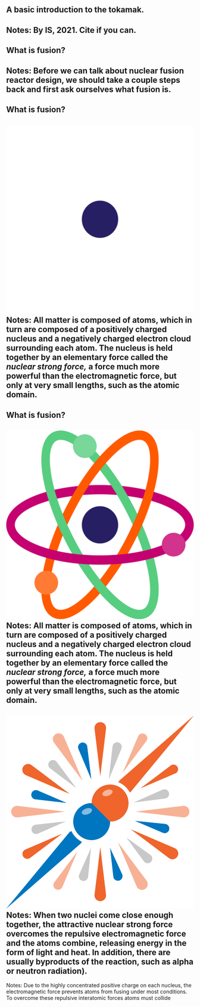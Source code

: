 <!-- .slide: style="text-align: left"-->
## A basic introduction to the tokamak.
Notes: By IS, 2021. Cite if you can.
---
<!-- .slide: data-auto-animate -->
## What is fusion?
Notes: Before we can talk about nuclear fusion reactor design, we should take a couple steps back and first ask ourselves what fusion is.
---
<!-- .slide: data-auto-animate -->
## What is fusion?
![nucleus](atom-nucleus.png)<!--.element height="20%" width="20%" -->
Notes: All matter is composed of atoms, which in turn are composed of a positively charged nucleus and a negatively charged electron cloud surrounding each atom. The nucleus is held together by an elementary force called the *nuclear strong force,* a force much more powerful than the electromagnetic force, but only at very small lengths, such as the atomic domain.
---
<!-- .slide: data-auto-animate -->
## What is fusion?
![nucleus](atom-whole.png)<!--.element height="20%" width="20%" -->
Notes: All matter is composed of atoms, which in turn are composed of a positively charged nucleus and a negatively charged electron cloud surrounding each atom. The nucleus is held together by an elementary force called the *nuclear strong force,* a force much more powerful than the electromagnetic force, but only at very small lengths, such as the atomic domain.
---
![Atomic Collision.](collision.png)<!-- .element height="40%" width="40%" -->
Notes: When two nuclei come close enough together, the attractive nuclear strong force overcomes the repulsive electromagnetic force and the atoms combine, releasing energy in the form of light and heat. In addition, there are usually byproducts of the reaction, such as alpha or neutron radiation).
---
Notes: Due to the highly concentrated positive charge on each nucleus, the electromagnetic force prevents atoms from fusing under most conditions. To overcome these repulsive interatomic forces atoms must collide 